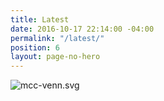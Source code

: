 ```yaml
---
title: Latest
date: 2016-10-17 22:14:00 -04:00
permalink: "/latest/"
position: 6
layout: page-no-hero
---
```


![mcc-venn.svg](/uploads/mcc-venn.svg)